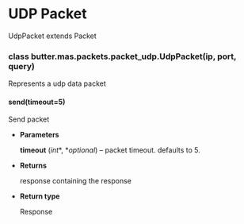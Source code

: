 # UDP Packet

UdpPacket extends Packet


### class butter.mas.packets.packet_udp.UdpPacket(ip, port, query)
Represents a udp data packet


#### send(timeout=5)
Send packet


* **Parameters**

    **timeout** (*int**, **optional*) – packet timeout. defaults to 5.



* **Returns**

    response containing the response



* **Return type**

    Response
